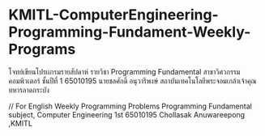 # KMITL-ComputerEngineering-Programming-Fundament-Weekly-Programs
โจทย์เขียนโปรเเกรมรายสัปดาห์
รายวิชา Programming Fundamental สาขาวิศวกรรมคอมพิวเตอร์ ชั้นปีที่ 1
65010195 นายชลศักดิ์ อนุวารีพงษ์ สถาบันเทคโนโลยีพระจอมเกล้าเจ้าคุณทหารลาดกระบัง 

// For English
Weekly Programming Problems
Programming Fundamental subject, Computer Engineering 1st 
65010195 Chollasak Anuwareepong ,KMITL
